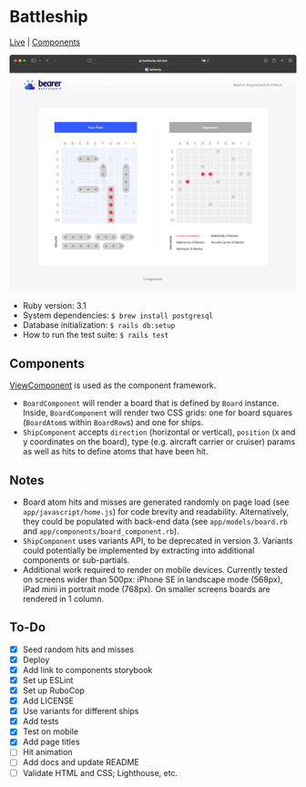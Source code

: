 # Battleship

[Live](https://battleship.dan.kim) | [Components](https://battleship.dan.kim/components)

![Screenshot](./screenshot.png)

- Ruby version: 3.1
- System dependencies: `$ brew install postgresql`
- Database initialization: `$ rails db:setup`
- How to run the test suite: `$ rails test`

## Components

[ViewComponent](https://viewcomponent.org) is used as the component framework.

- `BoardComponent` will render a board that is defined by `Board` instance. Inside, `BoardComponent` will render two CSS grids: one for board squares (`BoardAtom`s within `BoardRow`s) and one for ships.
- `ShipComponent` accepts `direction` (horizontal or vertical), `position` (x and y coordinates on the board), type (e.g. aircraft carrier or cruiser) params as well as hits to define atoms that have been hit.

## Notes

- Board atom hits and misses are generated randomly on page load (see `app/javascript/home.js`) for code brevity and readability. Alternatively, they could be populated with back-end data (see `app/models/board.rb` and `app/components/board_component.rb`).
- `ShipComponent` uses variants API, to be deprecated in version 3. Variants could potentially be implemented by extracting into additional components or sub-partials.
- Additional work required to render on mobile devices. Currently tested on screens wider than 500px: iPhone SE in landscape mode (568px), iPad mini in portrait mode (768px). On smaller screens boards are rendered in 1 column.

## To-Do

- [x] Seed random hits and misses
- [x] Deploy
- [x] Add link to components storybook
- [x] Set up ESLint
- [x] Set up RuboCop
- [x] Add LICENSE
- [x] Use variants for different ships
- [x] Add tests
- [x] Test on mobile
- [x] Add page titles
- [ ] Hit animation
- [ ] Add docs and update README
- [ ] Validate HTML and CSS; Lighthouse, etc.
